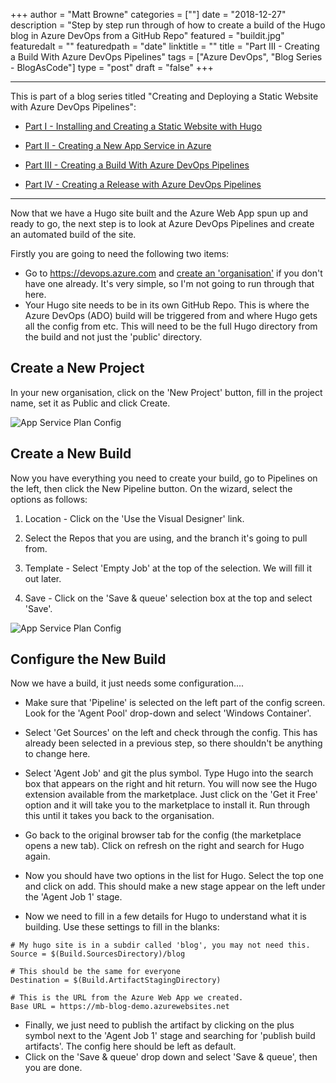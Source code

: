 +++
author = "Matt Browne"
categories = [""]
date = "2018-12-27"
description = "Step by step run through of how to create a build of the Hugo blog in Azure DevOps from a GitHub Repo"
featured = "buildit.jpg"
featuredalt = ""
featuredpath = "date"
linktitle = ""
title = "Part III - Creating a Build With Azure DevOps Pipelines"
tags = ["Azure DevOps", "Blog Series - BlogAsCode"]
type = "post"
draft = "false"
+++

---
This is part of a blog series titled "Creating and Deploying a Static Website with Azure DevOps Pipelines":

* [Part I - Installing and Creating a Static Website with Hugo](/blog/part-i-installing-and-creating-a-static-website-with-hugo/)

* [Part II - Creating a New App Service in Azure](/blog/part-ii-creating-a-new-app-service-in-azure/)

* [Part III - Creating a Build With Azure DevOps Pipelines](/blog/part-iii-creating-a-build-with-azure-devops-pipelines/)

* [Part IV - Creating a Release with Azure DevOps Pipelines](/blog/part-iv-creating-a-release-with-azure-devops-pipelines/)


---


Now that we have a Hugo site built and the Azure Web App spun up and ready to go, the next step is to look at Azure DevOps Pipelines and create an automated build of the site.

Firstly you are going to need the following two items:

* Go to https://devops.azure.com and [create an 'organisation'](https://docs.microsoft.com/en-us/azure/devops/organizations/accounts/create-organization?view=vsts) if you don't have one already.  It's very simple, so I'm not going to run through that here.
* Your Hugo site needs to be in its own GitHub Repo.  This is where the  Azure DevOps (ADO) build will be triggered from and where Hugo gets all the config from etc.  This will need to be the full Hugo directory from the build and not just the 'public' directory.

## Create a New Project

In your new organisation, click on the 'New Project' button, fill in the project name, set it as Public and click Create.

![App Service Plan Config](/img/2018/12/AzureDevOps_Build_01.png)


## Create a New Build

Now you have everything you need to create your build, go to Pipelines on the left, then click the New Pipeline button.  On the wizard, select the options as follows:

1. Location - Click on the 'Use the Visual Designer' link.

2. Select the Repos that you are using, and the branch it's going to pull from.

3. Template - Select 'Empty Job' at the top of the selection.  We will fill it out later.

4. Save - Click on the 'Save & queue' selection box at the top and select 'Save'.


![App Service Plan Config](/img/2018/12/AzureDevOps_Build_02.gif)

## Configure the New Build

Now we have a build, it just needs some configuration....

* Make sure that 'Pipeline' is selected on the left part of the config screen.  Look for the 'Agent Pool' drop-down and select 'Windows Container'.

* Select 'Get Sources' on the left and check through the config.  This has already been selected in a previous step, so there shouldn't be anything to change here.

* Select 'Agent Job' and git the plus symbol.  Type Hugo into the search box that appears on the right and hit return.  You will now see the Hugo extension available from the marketplace.  Just click on the 'Get it Free' option and it will take you to the marketplace to install it.  Run through this until it takes you back to the organisation.

* Go back to the original browser tab for the config (the marketplace opens a new tab).  Click on refresh on the right and search for Hugo again.

* Now you should have two options in the list for Hugo.  Select the top one and click on add.  This should make a new stage appear on the left under the 'Agent Job 1' stage.

* Now we need to fill in a few details for Hugo to understand what it is building.  Use these settings to fill in the blanks:

```
# My hugo site is in a subdir called 'blog', you may not need this.
Source = $(Build.SourcesDirectory)/blog

# This should be the same for everyone
Destination = $(Build.ArtifactStagingDirectory)

# This is the URL from the Azure Web App we created.
Base URL = https://mb-blog-demo.azurewebsites.net
```

* Finally, we just need to publish the artifact by clicking on the plus symbol next to the 'Agent Job 1' stage and searching for 'publish build artifacts'.  The config here should be left as default.
* Click on the 'Save & queue' drop down and select 'Save & queue', then you are done.






